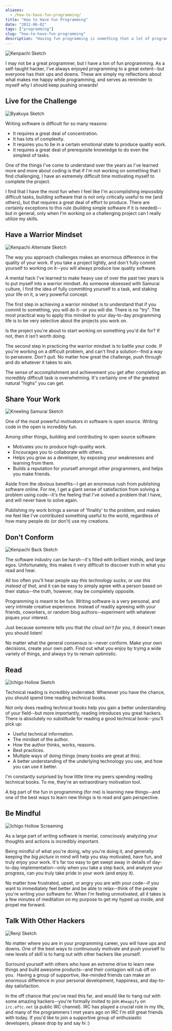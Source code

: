 ```yaml
---
aliases:
  - /how-to-have-fun-programming/
title: "How to Have Fun Programming"
date: "2012-06-02"
tags: ["programming"]
slug: "how-to-have-fun-programming"
description: "Having fun programming is something that a lot of programmers forget how to do -- and that makes me sad.  Check this shit out."
---
```



![Kenpachi Sketch][]


I may not be a great programmer, but I have a ton of fun programming.  As a
self-taught hacker, I've always enjoyed programming to a great extent--but
everyone has their ups and downs.  These are simply my reflections about what
makes me happy while programming, and serves as reminder to myself why I should
keep pushing onwards!


## Live for the Challenge

![Byakuya Sketch][]

Writing software is difficult for so many reasons:

-   It requires a great deal of concentration.
-   It has lots of complexity.
-   It requires you to be in a certain emotional state to produce quality work.
-   It requires a great deal of prerequisite knowledge to do even the simplest
    of tasks.

One of the things I've come to understand over the years as I've learned more
and more about coding is that if I'm not working on something that I find
challenging, I have an extremely difficult time motivating myself to complete
the project.

I find that I have the most fun when I feel like I'm accomplishing impossibly
difficult tasks, building software that is not only critically useful to me
(and others), but that requires a great deal of effort to produce.  There are
certainly exceptions to this rule (building simple software if it is needed)--
but in general, only when I'm working on a challenging project can I really
utilize my skills.


## Have a Warrior Mindset

![Kenpachi Alternate Sketch][]

The way you approach challenges makes an enormous difference in the quality of
your work.  If you take a project lightly, and don't fully commit yourself to
working on it--you will always produce low quality software.

A mental hack I've learned to make heavy use of over the past two years is to
put myself into a warrior mindset.  As someone obsessed with Samurai culture, I
find the idea of fully committing yourself to a task, and staking your life on
it, a very powerful concept.

The first step in achieving a warrior mindset is to understand that if you
commit to something, you will do it--or you will die.  There is no "try".  The
most practical way to apply this mindset to your day-to-day programming life is
to be very selective about the projects you work on.

Is the project you're about to start working on something you'd die for?  If
not, then it isn't worth doing.

The second step in practicing the warrior mindset is to battle your code.  If
you're working on a difficult problem, and can't find a solution--find a way
to persevere.  *Don't quit.*  No matter how great the challenge, push through
and do whatever it takes to win.

The sense of accomplishment and achievement you get after completing an
incredibly difficult task is overwhelming.  It's certainly one of the greatest
natural "highs" you can get.


## Share Your Work

![Kneeling Samurai Sketch][]

One of the most powerful motivators in software is open source.  Writing code
in the open is incredibly fun.

Among other things, building and contributing to open source software:

-   Motivates you to produce high-quality work.
-   Encourages you to collaborate with others.
-   Helps you grow as a developer, by exposing your weaknesses and learning
    from them.
-   Builds a reputation for yourself amongst other programmers, and helps you
    make friends.

Aside from the obvious benefits--I get an enormous rush from publishing
software online.  For me, I get a giant sense of satisfaction from solving a
problem using code--it's the feeling that I've solved a problem that I have,
and will never have to solve again.

Publishing my work brings a sense of 'finality' to the problem, and makes me
feel like I've contributed something useful to the world, regardless of how
many people do (or don't) use my creations.


## Don't Conform

![Kenpachi Back Sketch][]

The software industry can be harsh--it's filled with brilliant minds, and large
egos. Unfortunately, this makes it very difficult to discover truth in what you
read and hear.

All too often you'll hear people say *this technology sucks*, or *use this
instead of that*, and it can be easy to simply agree with a person based on
their status--the truth, however, may be completely opposite.

Programming is meant to be fun.  Writing software is a very personal, and very
intimate creative experience.  Instead of readily agreeing with your friends,
coworkers, or random blog authors--experiment with whatever piques your
interest.

Just because someone tells you that *the cloud isn't for you*, it doesn't mean
you should listen!

No matter what the general consensus is--never conform.  Make your own
decisions, create your own path.  Find out what you enjoy by trying a wide
variety of things, and always try to remain optimistic.


## Read

![Ichigo Hollow Sketch][]

Technical reading is incredibly underrated. Whenever you have the chance, you
should spend time reading technical books.

Not only does reading technical books help you gain a better understanding of
your field--but more importantly, reading introduces you great hackers. There is
absolutely no substitude for reading a good technical book--you'll pick up:

-   Useful technical information.
-   The mindset of the author.
-   How the author thinks, works, reasons.
-   Best practices.
-   Multiple ways of doing things (many books are great at this).
-   A better understanding of the underlying technology you use, and how you can
    use it better.

I'm constantly surprised by how little time my peers spending reading technical
books. To me, they're an extraordinary motivation tool.

A big part of the fun in programming (for me) is learning new things--and one of
the best ways to learn new things is to read and gain perspective.


## Be Mindful

![Ichigo Hollow Screaming][]

As a large part of writing software is mental, consciously analyzing your
thoughts and actions is incredibly important.

Being mindful of what you're doing, why you're doing it, and generally keeping
the *big picture* in mind will help you stay motivated, have fun, and truly
enjoy your work.  It's far too easy to get swept away in details of day-to-day
implementation--only when you take a step back, and analyze your progress, can
you truly take pride in your work (and enjoy it).

No matter how frustrated, upset, or angry you are with your code--if you want to
immediately feel better and be able to relax--think of the people you're writing
your software for.  When I'm feeling unmotivated, all it takes is a few minutes
of meditation on my purpose to get my hyped up inside, and propel me forward.


## Talk With Other Hackers

![Renji Sketch][]

No matter where you are in your programming career, you will have ups and
downs.  One of the best ways to continuously motivate and push yourself to new
levels of skill is to hang out with other hackers like yourself.

Surround yourself with others who have an extreme drive to learn new things and
build awesome products--and their contagion will rub off on you.  Having a
group of supportive, like-minded friends can make an enormous difference in
your personal development, happiness, and day-to-day satisfaction.

In the off chance that you've read this far, and would like to hang out with
some amazing hackers--you're formally invited to join `#heapify` on
`irc.oftc.net` (a public IRC channel).  IRC has played a crucial role in my
life, and many of the programmers I met years ago on IRC I'm still great
friends with today.  If you'd like to join a supportive group of enthusiastic
developers, please drop by and say hi :)


  [Kenpachi Sketch]: /static/images/2012/kenpachi-sketch.png "Kenpachi Sketch"
  [Byakuya Sketch]: /static/images/2012/byakuya-sketch.png "Byakuya Sketch"
  [Kenpachi Alternate Sketch]: /static/images/2012/kenpachi-alternate-sketch.png "Kenpachi Alternate Sketch"
  [Kneeling Samurai Sketch]: /static/images/2012/kneeling-samurai-sketch.png "Kneeling Samurai Sketch"
  [Kenpachi Back Sketch]: /static/images/2012/kenpachi-back-sketch.png "Kenpachi Back Sketch"
  [Ichigo Hollow Sketch]: /static/images/2012/ichigo-hollow-sketch.png "Ichigo Hollow Sketch"
  [Ichigo Hollow Screaming]: /static/images/2012/ichigo-hollow-screaming.png "Ichigo Hollow Screaming"
  [Renji Sketch]: /static/images/2012/renji-sketch.png "Renji Sketch"
